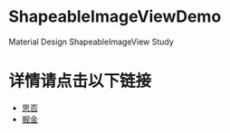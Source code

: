 # ShapeableImageViewDemo
Material Design ShapeableImageView Study

# 详情请点击以下链接

- [思否](https://segmentfault.com/a/1190000023911714)
- [掘金](https://juejin.im/post/6869376452040196109)
